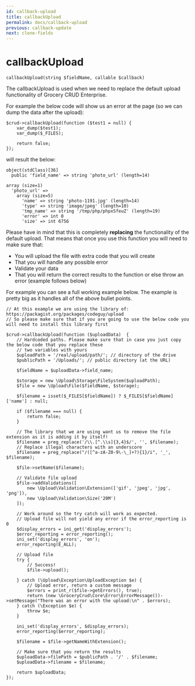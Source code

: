```yaml
---
id: callback-upload
title: callbackUpload
permalink: docs/callback-upload
previous: callback-update
next: clone-fields
---
```


# callbackUpload


<pre><code class="language-php">callbackUpload(string $fieldName, callable $callback)</code></pre>
The callbackUpload is used when we need to replace the default upload functionality of Grocery CRUD Enterprise.

For example the below code will show us an error at the page (so we can dump the data after the upload):

<pre><code class="language-php">$crud->callbackUpload(function ($test1 = null) {
    var_dump($test1);
    var_dump($_FILES);

    return false;
});</code></pre>

will result the below:

<pre><code>object(stdClass)[36]
  public 'field_name' => string 'photo_url' (length=14)</code></pre>

<pre><code>array (size=1)
  'photo_url' => 
    array (size=5)
      'name' => string 'photo-1191.jpg' (length=14)
      'type' => string 'image/jpeg' (length=10)
      'tmp_name' => string '/tmp/php/phpxSfeuZ' (length=19)
      'error' => int 0
      'size' => int 6756
</code></pre>

Please have in mind that this is completely <strong>replacing</strong> the functionality of the default upload. That means that once you use this function you will need to make sure that:
<ul>
	<li>You will upload the file with extra code that you will create</li>
	<li>That you will handle any possible error</li>
	<li>Validate your data</li>
	<li>That you will return the correct results to the function or else throw an error (example follows below)</li>
</ul>

For example you can see a full working example below. The example is pretty big as it handles all of the above bullet points.

<pre><code class="language-php">// At this example we are using the library of: https://packagist.org/packages/codeguy/upload
// So please make sure that if you are going to use the below code you will need to install this library first

$crud->callbackUpload(function ($uploadData)  {
    // Hardcoded paths. Please make sure that in case you just copy the below code that you replace these
    // two variables with yours
    $uploadPath = '/real/upload/path/'; // directory of the drive
    $publicPath = '/Uploads/'; // public directory (at the URL)

    $fieldName = $uploadData->field_name;

    $storage = new \Upload\Storage\FileSystem($uploadPath);
    $file = new \Upload\File($fieldName, $storage);

    $filename = isset($_FILES[$fieldName]) ? $_FILES[$fieldName]['name'] : null;

    if ($filename === null) {
        return false;
    }

    // The library that we are using want us to remove the file extension as it is adding it by itself!
    $filename = preg_replace('/\\.[^.\\s]{3,4}$/', '', $filename);
    // Replace illegal characters with an underscore
    $filename = preg_replace("/([^a-zA-Z0-9\-\_]+?){1}/i", '_', $filename);

    $file->setName($filename);

    // Validate file upload
    $file->addValidations([
        new \Upload\Validation\Extension(['gif', 'jpeg', 'jpg', 'png']),
        new \Upload\Validation\Size('20M')
    ]);

    // Work around so the try catch will work as expected.
    // Upload file will not yield any error if the error_reporting is 0
    $display_errors = ini_get('display_errors');
    $error_reporting = error_reporting();
    ini_set('display_errors', 'on');
    error_reporting(E_ALL);

    // Upload file
    try {
        // Success!
        $file->upload();

    } catch (\Upload\Exception\UploadException $e) {
        // Upload error, return a custom message
        $errors = print_r($file->getErrors(), true);
        return (new \GroceryCrud\Core\Error\ErrorMessage())->setMessage("There was an error with the upload:\n" . $errors);
    } catch (\Exception $e) {
        throw $e;
    }

    ini_set('display_errors', $display_errors);
    error_reporting($error_reporting);

    $filename = $file->getNameWithExtension();

    // Make sure that you return the results
    $uploadData->filePath = $publicPath . '/' . $filename;
    $uploadData->filename = $filename;

    return $uploadData;
});</code></pre>